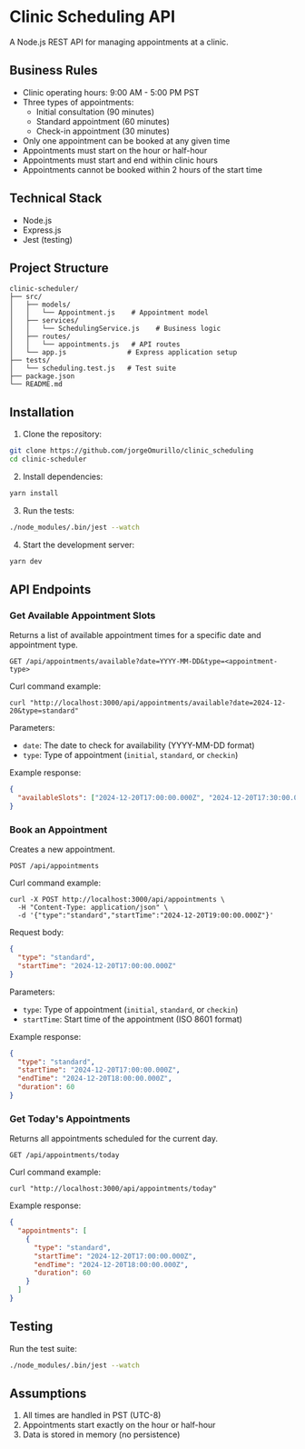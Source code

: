# Clinic Scheduling API

A Node.js REST API for managing appointments at a clinic.

## Business Rules

- Clinic operating hours: 9:00 AM - 5:00 PM PST
- Three types of appointments:
  - Initial consultation (90 minutes)
  - Standard appointment (60 minutes)
  - Check-in appointment (30 minutes)
- Only one appointment can be booked at any given time
- Appointments must start on the hour or half-hour
- Appointments must start and end within clinic hours
- Appointments cannot be booked within 2 hours of the start time

## Technical Stack

- Node.js
- Express.js
- Jest (testing)

## Project Structure

```
clinic-scheduler/
├── src/
│   ├── models/
│   │   └── Appointment.js    # Appointment model
│   ├── services/
│   │   └── SchedulingService.js    # Business logic
│   ├── routes/
│   │   └── appointments.js   # API routes
│   └── app.js               # Express application setup
├── tests/
│   └── scheduling.test.js   # Test suite
├── package.json
└── README.md
```

## Installation

1. Clone the repository:

```bash
git clone https://github.com/jorgeOmurillo/clinic_scheduling
cd clinic-scheduler
```

2. Install dependencies:

```bash
yarn install
```

3. Run the tests:

```bash
./node_modules/.bin/jest --watch
```

4. Start the development server:

```bash
yarn dev
```

## API Endpoints

### Get Available Appointment Slots

Returns a list of available appointment times for a specific date and appointment type.

```http
GET /api/appointments/available?date=YYYY-MM-DD&type=<appointment-type>
```

Curl command example:

```
curl "http://localhost:3000/api/appointments/available?date=2024-12-20&type=standard"
```

Parameters:

- `date`: The date to check for availability (YYYY-MM-DD format)
- `type`: Type of appointment (`initial`, `standard`, or `checkin`)

Example response:

```json
{
  "availableSlots": ["2024-12-20T17:00:00.000Z", "2024-12-20T17:30:00.000Z"]
}
```

### Book an Appointment

Creates a new appointment.

```http
POST /api/appointments
```

Curl command example:

```
curl -X POST http://localhost:3000/api/appointments \
  -H "Content-Type: application/json" \
  -d '{"type":"standard","startTime":"2024-12-20T19:00:00.000Z"}'
```

Request body:

```json
{
  "type": "standard",
  "startTime": "2024-12-20T17:00:00.000Z"
}
```

Parameters:

- `type`: Type of appointment (`initial`, `standard`, or `checkin`)
- `startTime`: Start time of the appointment (ISO 8601 format)

Example response:

```json
{
  "type": "standard",
  "startTime": "2024-12-20T17:00:00.000Z",
  "endTime": "2024-12-20T18:00:00.000Z",
  "duration": 60
}
```

### Get Today's Appointments

Returns all appointments scheduled for the current day.

```http
GET /api/appointments/today
```

Curl command example:

```
curl "http://localhost:3000/api/appointments/today"
```

Example response:

```json
{
  "appointments": [
    {
      "type": "standard",
      "startTime": "2024-12-20T17:00:00.000Z",
      "endTime": "2024-12-20T18:00:00.000Z",
      "duration": 60
    }
  ]
}
```

## Testing

Run the test suite:

```bash
./node_modules/.bin/jest --watch
```

## Assumptions

1. All times are handled in PST (UTC-8)
2. Appointments start exactly on the hour or half-hour
3. Data is stored in memory (no persistence)
